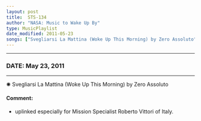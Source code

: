 ```yaml
---
layout: post
title:  STS-134
author: "NASA: Music to Wake Up By"
type: MusicPlaylist
date_modified: 2011-05-23
songs: ["Svegliarsi La Mattina (Woke Up This Morning) by Zero Assoluto"]
---
```


----
### DATE: May 23, 2011
----
✺ Svegliarsi La Mattina (Woke Up This Morning) by Zero Assoluto

#### Comment:
* uplinked especially for Mission Specialist Roberto Vittori of Italy.



<br/>
<center>
	<a target="_blank"
	   href="https://twitter.com/intent/tweet?hashtags=Space,NASA,Playlist,NASAWakeupCalls,SpaceProgram&text={{ page.author}}, '{{ page.songs.first }}' {{ page.title }}, {{ page.date | date: '%B %d, %Y' }}. {{ site.url }}{{ page.url }}&via=nasawakeupcalls"><i class="fab fa-twitter" alt="Tweet this page" style="font-size: 1.3em;"></i></a>
	&nbsp; 	<i class="fas fa-user-astronaut" style="font-size: 1.5em;"></i> &nbsp;
    <a type="amzn" search="'Svegliarsi La Mattina (Woke Up This Morning) by Zero Assoluto'" category="popular music">
    <i class="fab fa-amazon" style="font-size: 1.3em;"></i></a>
</center>
